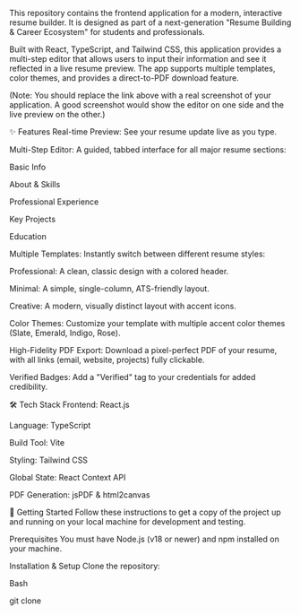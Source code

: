 This repository contains the frontend application for a modern, interactive resume builder. It is designed as part of a next-generation "Resume Building & Career Ecosystem" for students and professionals.

Built with React, TypeScript, and Tailwind CSS, this application provides a multi-step editor that allows users to input their information and see it reflected in a live resume preview. The app supports multiple templates, color themes, and provides a direct-to-PDF download feature.

(Note: You should replace the link above with a real screenshot of your application. A good screenshot would show the editor on one side and the live preview on the other.)

✨ Features
Real-time Preview: See your resume update live as you type.

Multi-Step Editor: A guided, tabbed interface for all major resume sections:

Basic Info

About & Skills

Professional Experience

Key Projects

Education

Multiple Templates: Instantly switch between different resume styles:

Professional: A clean, classic design with a colored header.

Minimal: A simple, single-column, ATS-friendly layout.

Creative: A modern, visually distinct layout with accent icons.

Color Themes: Customize your template with multiple accent color themes (Slate, Emerald, Indigo, Rose).

High-Fidelity PDF Export: Download a pixel-perfect PDF of your resume, with all links (email, website, projects) fully clickable.

Verified Badges: Add a "Verified" tag to your credentials for added credibility.

🛠️ Tech Stack
Frontend: React.js

Language: TypeScript

Build Tool: Vite

Styling: Tailwind CSS

Global State: React Context API

PDF Generation: jsPDF & html2canvas

🚀 Getting Started
Follow these instructions to get a copy of the project up and running on your local machine for development and testing.

Prerequisites
You must have Node.js (v18 or newer) and npm installed on your machine.

Installation & Setup
Clone the repository:

Bash

git clone
